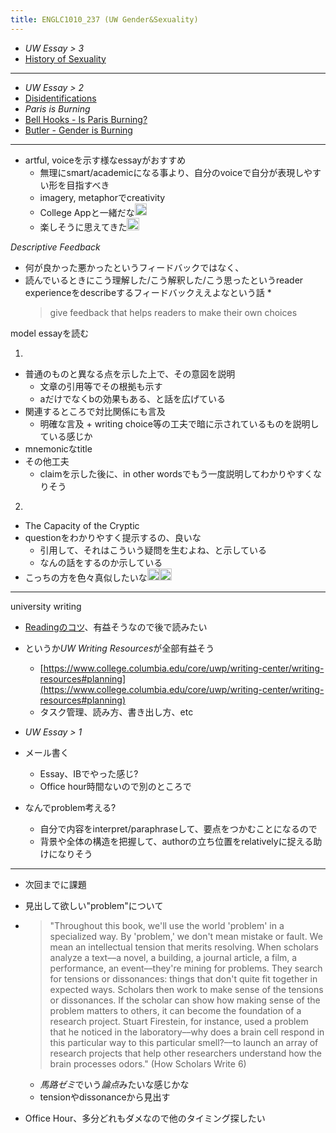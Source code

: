 ```yaml
---
title: ENGLC1010_237 (UW Gender&Sexuality)
---
```


* *UW Essay  > 3*
* [History of Sexuality](History%20of%20Sexuality.md)

---

* *UW Essay  > 2*
* [Disidentifications](Disidentifications.md)
* *Paris is Burning*
* [Bell Hooks - Is Paris Burning?](Bell%20Hooks%20-%20Is%20Paris%20Burning%3F.md)
* [Butler - Gender is Burning](Butler%20-%20Gender%20is%20Burning.md)

---

* artful, voiceを示す様なessayがおすすめ
  * 無理にsmart/academicになる事より、自分のvoiceで自分が表現しやすい形を目指すべき
  * imagery, metaphorでcreativity
  * College Appと一緒だな<img src='https://scrapbox.io/api/pages/blu3mo-public/blu3mo/icon' alt='blu3mo.icon' height="19.5"/>
  * 楽しそうに思えてきた<img src='https://scrapbox.io/api/pages/blu3mo-public/blu3mo/icon' alt='blu3mo.icon' height="19.5"/>

*Descriptive Feedback*

* 何が良かった悪かったというフィードバックではなく、
* 読んでいるときにこう理解した/こう解釈した/こう思ったというreader experienceをdescribeするフィードバックええよなという話
  * 
     > 
     > give feedback that helps readers to make their own choices

model essayを読む

1. 

* 普通のものと異なる点を示した上で、その意図を説明
  * 文章の引用等でその根拠も示す
  * aだけでなくbの効果もある、と話を広げている
* 関連するところで対比関係にも言及
  * 明確な言及 + writing choice等の工夫で暗に示されているものを説明している感じか
* mnemonicなtitle
* その他工夫
  * claimを示した後に、in other wordsでもう一度説明してわかりやすくなりそう

2. 

* The Capacity of the Cryptic
* questionをわかりやすく提示するの、良いな
  * 引用して、それはこういう疑問を生むよね、と示している
  * なんの話をするのか示している
* こっちの方を色々真似したいな<img src='https://scrapbox.io/api/pages/blu3mo-public/blu3mo/icon' alt='blu3mo.icon' height="19.5"/><img src='https://scrapbox.io/api/pages/blu3mo-public/blu3mo/icon' alt='blu3mo.icon' height="19.5"/>

---

university writing

* [Readingのコツ](Reading%E3%81%AE%E3%82%B3%E3%83%84.md)、有益そうなので後で読みたい

* というか*UW Writing Resources*が全部有益そう
  
  * [https://www.college.columbia.edu/core/uwp/writing-center/writing-resources#planning](https://www.college.columbia.edu/core/uwp/writing-center/writing-resources#planning)
  * タスク管理、読み方、書き出し方、etc
* *UW Essay  > 1*

* メール書く
  
  * Essay、IBでやった感じ?
  * Office hour時間ないので別のところで
* なんでproblem考える?
  
  * 自分で内容をinterpret/paraphraseして、要点をつかむことになるので
  * 背景や全体の構造を把握して、authorの立ち位置をrelativelyに捉える助けになりそう

---

* 次回までに課題

* 見出して欲しい"problem"について

* 
   > 
   > "Throughout this book, we'll use the world 'problem' in a specialized way. By 'problem,' we don't mean mistake or fault. We mean an intellectual tension that merits resolving. When scholars analyze a text––a novel, a building, a journal article, a film, a performance, an event––they're mining for problems. They search for tensions or dissonances: things that don't quite fit together in expected ways. Scholars then work to make sense of the tensions or dissonances. If the scholar can show how making sense of the problem matters to others, it can become the foundation of a research project. Stuart Firestein, for instance, used a problem that he noticed in the laboratory––why does a brain cell respond in this particular way to this particular smell?––to launch an array of research projects that help other researchers understand how the brain processes odors." (How Scholars Write 6)
  
  * *馬路ゼミ*でいう*論点*みたいな感じかな
  * tensionやdissonanceから見出す
* Office Hour、多分どれもダメなので他のタイミング探したい

